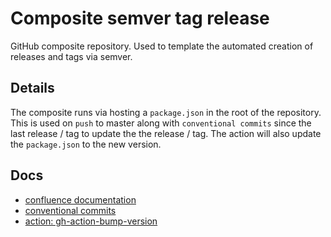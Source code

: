# Composite semver tag release

GitHub composite repository. Used to template the automated creation
of releases and tags via semver.

## Details

The composite runs via hosting a `package.json` in the root of the
repository. This is used on `push` to master along with `conventional commits`
since the last release / tag to update the the release / tag. The action
will also update the `package.json` to the new version.

## Docs

* [confluence documentation](https://opencorporates.atlassian.net/wiki/spaces/DEV/pages/41091106/GitHub+Composite+playbook+-+template+usage)
* [conventional commits](https://www.conventionalcommits.org/en/v1.0.0/)
* [action: gh-action-bump-version](https://github.com/phips28/gh-action-bump-version)
